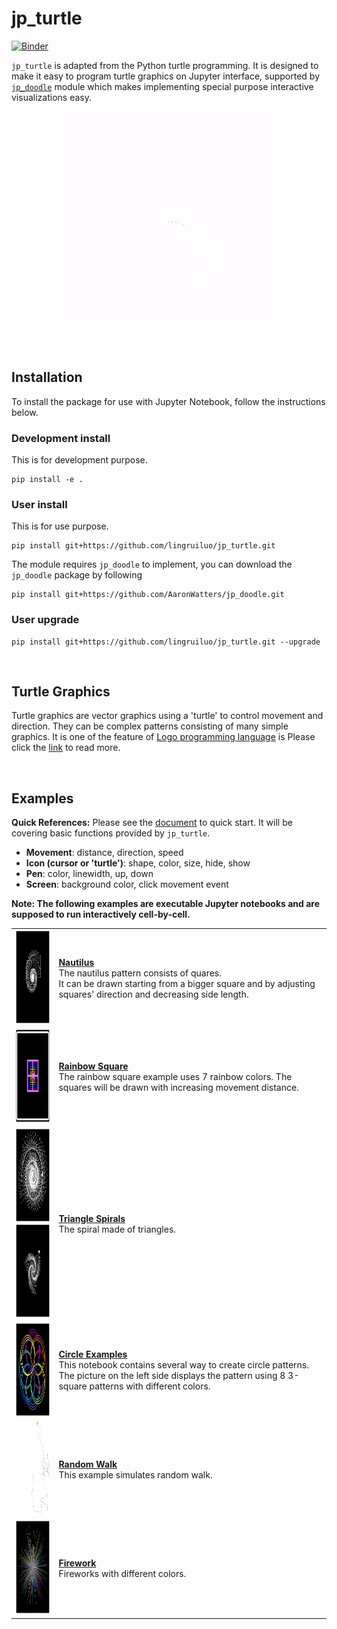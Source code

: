 # jp_turtle

[![Binder](https://mybinder.org/badge_logo.svg)](https://mybinder.org/v2/gh/lingruiluo/jp_turtle/master)

`jp_turtle` is adapted from the Python turtle programming. It is designed to make it easy to program turtle graphics on Jupyter interface, supported by [`jp_doodle`](https://github.com/AaronWatters/jp_doodle) module which makes implementing special purpose interactive visualizations easy.

<p align="center">
  <img src="/pics/square_gif.gif" width="350" height="350" />
</p>

<br>

## Installation

To install the package for use with Jupyter Notebook, follow the instructions below.

### Development install

This is for development purpose.

```
pip install -e .
```

### User install

This is for use purpose.

```
pip install git+https://github.com/lingruiluo/jp_turtle.git
```
The module requires `jp_doodle` to implement, you can download the `jp_doodle` package by following
```
pip install git+https://github.com/AaronWatters/jp_doodle.git
```

### User upgrade

```
pip install git+https://github.com/lingruiluo/jp_turtle.git --upgrade
```

<br>

## Turtle Graphics

Turtle graphics are vector graphics using a 'turtle' to control movement and direction. They can be complex patterns consisting of many simple graphics. It is one of the feature of [Logo programming language](https://en.wikipedia.org/wiki/Logo_(programming_language)#Turtle_and_graphics) is Please click the [link](https://en.wikipedia.org/wiki/Turtle_graphics) to read more.

<br>

## Examples

**Quick References:** Please see the [document](https://github.com/lingruiluo/jp_turtle/blob/master/notebooks/jp_turtle%20quick%20reference.ipynb) to quick start. It will be covering basic functions provided by `jp_turtle`.  
- **Movement**: distance, direction, speed  
- **Icon (cursor or 'turtle')**: shape, color, size, hide, show 
- **Pen**: color, linewidth, up, down
- **Screen**: background color, click movement event  

**Note: The following examples are executable Jupyter notebooks and are supposed to run interactively cell-by-cell.**

|||        
| - | - |   
|<img src="/pics/nautilus.png" width="150" height="150" />| **[Nautilus](https://github.com/lingruiluo/jp_turtle/blob/master/notebooks/Nautilus%20example.ipynb)**<br>The nautilus pattern consists of quares.<br> It can be drawn starting from a bigger square and by adjusting squares' direction and decreasing side length.|
|<img src="/pics/rainbow square.png" width="150" height="150" />| **[Rainbow Square](https://github.com/lingruiluo/jp_turtle/blob/master/notebooks/Drawing%20Graphics.ipynb)**<br>The rainbow square example uses 7 rainbow colors. The squares will be drawn with increasing movement distance.|  
|<img src="/pics/tri_spiral1.png" width="150" height="150" /><br><img src="/pics/tri_spiral2.png" width="150" height="150" />|**[Triangle Spirals](https://github.com/lingruiluo/jp_turtle/blob/master/notebooks/Triangle%20Spiral.ipynb)**<br>The spiral made of triangles.|
|<img src="/pics/square_pattern.png" width="150" height="150" />|**[Circle Examples](https://github.com/lingruiluo/jp_turtle/blob/master/notebooks/Circle%20examples.ipynb)**<br>This notebook contains several way to create circle patterns. The picture on the left side displays the pattern using 8 3-square patterns with different colors.|
|<img src="/pics/random_walk.png" width="150" height="150" />|**[Random Walk](https://github.com/lingruiluo/jp_turtle/blob/master/notebooks/Random%20Walk.ipynb)**<br> This example simulates random walk. |
|<img src="/pics/firework.png" width="150" height="150" />|**[Firework](https://github.com/lingruiluo/jp_turtle/blob/master/notebooks/Firework.ipynb)**<br> Fireworks with different colors. |
